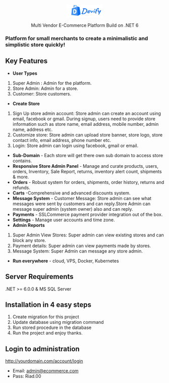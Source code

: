 <p align="center"><img src="/FinalProject/ECommerce.Web/wwwroot/Images/devifylogo.png"></p>
<p align="center">Multi Vendor E-Commerce Platform Build on .NET 6</p>

### Platform for small merchants to create a minimalistic and simplistic store quickly!

## Key Features

* **User Types** 
1. Super Admin : Admin for the platform.
2. Store Admin: Admin for a store.
3. Customer: Store customers.
* **Create Store** 
1. Sign Up store admin account: Store admin can create an account using email,
   facebook or gmail. During signup, users need to provide store information such
   as store name, email address, mobile number, admin name, address etc.
2. Customize store: Store admin can upload store banner, store logo, store contact
   info, email address, phone number etc.
3. Login: Store admin can login using facebook, gmail or email.
* **Sub-Domain** - Each store will get there own sub domain to access store contains.
* **Responsive Store Admin Panel** - Manage and curate products, users, orders, Inventory, Sale Report, returns, 
   inventory alert count, shipments & more.
* **Orders** - Robust system for orders, shipments, order history, returns and refunds.
* **Carts** -Comprehensive and advanced discounts system.
* **Message System** - Customer Message: Store admin can see what messages were sent by customers 
   and can reply.Store Admin can message super admin (system owner) also and can reply.
* **Payments** - SSLCommerce payment provider integration out of the box.
* **Settings** - Manage user accounts and time zone.
* **Admin Reports**
1. Super Admin View Stores: Super admin can view existing stores and can block
   any store.
2. Payment details: Super admin can view payments made by stores.
3. Message System: Super Admin can message any store admin.
   
* **Run everywhere** - cloud, VPS, Docker, Kubernetes

## Server Requirements
.NET >= 6.0.0 & MS SQL Server

## Installation in 4 easy steps
1. Create migration for this project
2. Update database using migration command
3. Run stored procedure in the database
4. Run the project and enjoy thanks.

## Login to administration
http://yourdomain.com/account/login
* Email: admin@ecommerce.com
* Pass: Riad.00
